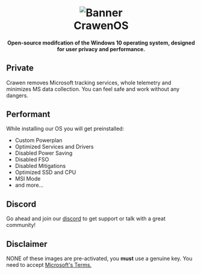 <h1 align="center">
<img src="https://github.com/CrawenOS/Crawen/blob/main/img/banner.jpg" alt="Banner"</img>
  <br>
  CrawenOS
  <br>
</h1>
<h4 align="center"> Open-source modifcation of the Windows 10 operating system, designed for user privacy and performance. </h4>

<h2> Private </h2>

Crawen removes Microsoft tracking services, whole telemetry and minimizes MS data collection. 
You can feel safe and work without any dangers.

<h2> Performant </h2>

While installing our OS you will get preinstalled:

- Custom Powerplan
- Optimized Services and Drivers
- Disabled Power Saving
- Disabled FSO
- Disabled Mitigations
- Optimized SSD and CPU
- MSI Mode
- and more...

<h2> Discord </h2>

Go ahead and join our [discord](https://discord.gg/crawenos) to get support or talk with a great community!

<h2> Disclaimer </h2>

NONE of these images are pre-activated, you **must** use a genuine key.
You need to accept [Microsoft's Terms.](https://www.microsoft.com/en-us/Useterms/Retail/Windows/10/UseTerms_Retail_Windows_10_English.htm)
